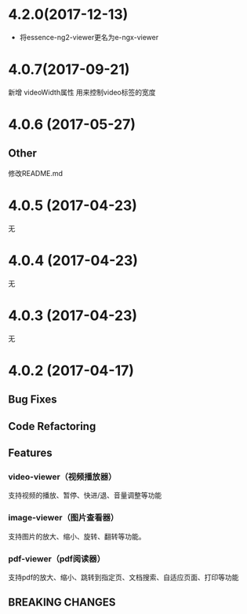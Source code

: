 # 4.2.0(2017-12-13)

- 将essence-ng2-viewer更名为e-ngx-viewer

# 4.0.7(2017-09-21)

新增 videoWidth属性 用来控制video标签的宽度

# 4.0.6 (2017-05-27)

## Other

修改README.md

# 4.0.5 (2017-04-23)

无

# 4.0.4 (2017-04-23)

无

# 4.0.3 (2017-04-23)

无

# 4.0.2 (2017-04-17)

## Bug Fixes

## Code Refactoring

## Features

### video-viewer（视频播放器）

支持视频的播放、暂停、快进/退、音量调整等功能

### image-viewer（图片查看器）

支持图片的放大、缩小、旋转、翻转等功能。

### pdf-viewer（pdf阅读器）

支持pdf的放大、缩小、跳转到指定页、文档搜索、自适应页面、打印等功能

## BREAKING CHANGES
